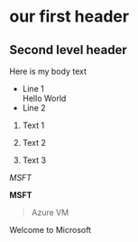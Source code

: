 # our first header


## Second level header


Here is my body text

* Line 1  
Hello World
* Line 2

1. Text 1

2. Text 2



5. Text 3

*MSFT*


**MSFT**

>Azure VM 

Welcome to Microsoft

